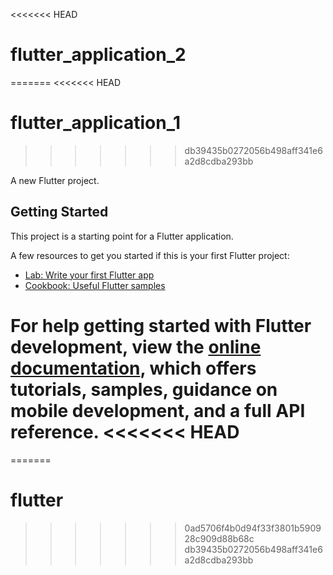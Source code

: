 <<<<<<< HEAD
# flutter_application_2
=======
<<<<<<< HEAD
# flutter_application_1
>>>>>>> db39435b0272056b498aff341e6a2d8cdba293bb

A new Flutter project.

## Getting Started

This project is a starting point for a Flutter application.

A few resources to get you started if this is your first Flutter project:

- [Lab: Write your first Flutter app](https://docs.flutter.dev/get-started/codelab)
- [Cookbook: Useful Flutter samples](https://docs.flutter.dev/cookbook)

For help getting started with Flutter development, view the
[online documentation](https://docs.flutter.dev/), which offers tutorials,
samples, guidance on mobile development, and a full API reference.
<<<<<<< HEAD
=======
=======
# flutter
>>>>>>> 0ad5706f4b0d94f33f3801b590928c909d88b68c
>>>>>>> db39435b0272056b498aff341e6a2d8cdba293bb
